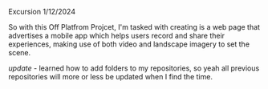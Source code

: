 Excursion 1/12/2024

So with this Off Platfrom Projcet, I'm tasked with creating is a web page that advertises a mobile app which helps users record and share their experiences, making use of both video and landscape imagery to set the scene. 

*update* - learned how to add folders to my repositories, so yeah all previous repositories will more or less be updated when I find the time.
